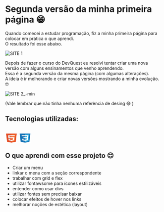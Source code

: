 # Segunda versão da minha primeira página :grin:

Quando comecei a estudar programação, fiz a minha primeira página para colocar em prática o que aprendi. <br>
O resultado foi esse abaixo. 

![SITE 1](https://user-images.githubusercontent.com/102995291/173686749-54f66e12-79b8-46f4-a989-69f56943dad8.gif)

Depois de fazer o curso do DevQuest eu resolvi tentar criar uma nova versão com alguns ensinamentos que venho aprendendo. <br>
Essa é a segunda versão da mesma página (com algumas alterações). <br>
A ideia é ir melhorando e criar novas versões mostrando a minha evolução. :nerd_face:


![SITE 2_-min](https://user-images.githubusercontent.com/102995291/173693980-a03194c1-f736-4143-bcd5-2f263dfbac69.gif)

(Vale lembrar que não tinha nenhuma referência de desing :sweat_smile: )

## Tecnologias utilizadas:
<div style="display: inline_block"><br>
 <img align="center" alt="HTML" height="30" width="40" src="https://raw.githubusercontent.com/devicons/devicon/master/icons/html5/html5-original.svg">
 <img align="center" alt="CSS" height="30" width="40" src="https://raw.githubusercontent.com/devicons/devicon/master/icons/css3/css3-original.svg">
</div>


## O que aprendi com esse projeto 	:blush:

- Criar um menu
- linkar o menu com a seção correspondente
- trabalhar com grid e flex
- utilizar fontawsome para ícones estilizáveis
- entender como usar divs
- utilizar fontes sem precisar baixar
- colocar efeitos de hover nos links
- melhorar noções de estética (layout) 
